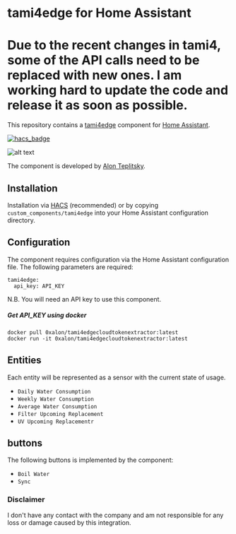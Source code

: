 # tami4edge for Home Assistant
# Due to the recent changes in tami4, some of the API calls need to be replaced with new ones. I am working hard to update the code and release it as soon as possible.


This repository contains a [tami4edge](https://www.tami4.co.il/tami4edge-collection) component for [Home Assistant](https://www.home-assistant.io/).

[![hacs_badge](https://img.shields.io/badge/HACS-Custom-orange.svg)](https://github.com/custom-components/hacs)

![alt text](https://www.tami4.co.il/sites/default/files/2021-04/edge%2B_white_left_552x820.png)


The component is developed by [Alon Teplitsky](https://www.linkedin.com/in/alon-teplitsky/).

## Installation

Installation via [HACS](https://hacs.xyz/) (recommended) or by copying `custom_components/tami4edge` into your Home Assistant configuration directory.


## Configuration

The component requires configuration via the Home Assistant configuration file. The following parameters are required:

    tami4edge:
      api_key: API_KEY


N.B. You will need an API key to use this component. 

##### Get API_KEY using docker
```
docker pull 0xalon/tami4edgecloudtokenextractor:latest
docker run -it 0xalon/tami4edgecloudtokenextractor:latest
```

## Entities

Each entity will be represented as a sensor with the current state of usage.

- `Daily Water Consumption`
- `Weekly Water Consumption`
- `Average Water Consumption`
- `Filter Upcoming Replacement`
- `UV Upcoming Replacementr`

## buttons

The following buttons is implemented by the component:

- `Boil Water`
- `Sync`

### Disclaimer
I don't have any contact with the company and am not responsible for any loss or damage caused by this integration.
